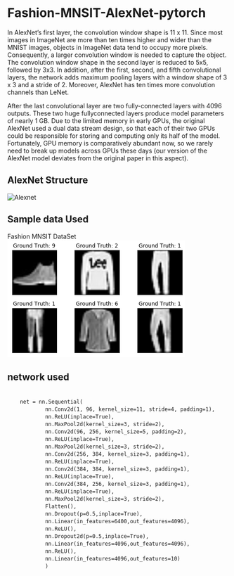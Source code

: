 # Fashion-MNSIT-AlexNet-pytorch
In AlexNet’s first layer, the convolution window shape is 11 x 11. Since most images in ImageNet are more than ten times higher and wider than the MNIST images, objects in ImageNet data tend to occupy more pixels. Consequently, a larger convolution window is needed to capture the object. The convolution window shape in the second layer is reduced to 5x5, followed by 3x3. In addition, after the first, second, and fifth convolutional layers, the network adds maximum pooling layers with a window shape of 3 x 3 and a stride of 2. Moreover, AlexNet has ten times more convolution channels than LeNet.

After the last convolutional layer are two fully-connected layers with 4096 outputs. These two huge fullyconnected layers produce model parameters of nearly 1 GB. Due to the limited memory in early GPUs, the original AlexNet used a dual data stream design, so that each of their two GPUs could be responsible for storing and computing only its half of the model. Fortunately, GPU memory is comparatively abundant now, so we rarely need to break up models across GPUs these days (our version of the AlexNet model deviates from the original paper in this aspect).
## AlexNet Structure
![Alexnet](alexnet.png)
## Sample data Used 
Fashion MNSIT DataSet
![data](fashion_set_sample.png)
## network used
<code>
	net = nn.Sequential(
            nn.Conv2d(1, 96, kernel_size=11, stride=4, padding=1),
            nn.ReLU(inplace=True),
            nn.MaxPool2d(kernel_size=3, stride=2),
            nn.Conv2d(96, 256, kernel_size=5, padding=2),
            nn.ReLU(inplace=True),
            nn.MaxPool2d(kernel_size=3, stride=2),
            nn.Conv2d(256, 384, kernel_size=3, padding=1),
            nn.ReLU(inplace=True),
            nn.Conv2d(384, 384, kernel_size=3, padding=1),
            nn.ReLU(inplace=True),
            nn.Conv2d(384, 256, kernel_size=3, padding=1),
            nn.ReLU(inplace=True),
            nn.MaxPool2d(kernel_size=3, stride=2),
            Flatten(),
            nn.Dropout(p=0.5,inplace=True),
            nn.Linear(in_features=6400,out_features=4096),
            nn.ReLU(),
            nn.Dropout2d(p=0.5,inplace=True),
            nn.Linear(in_features=4096,out_features=4096),
            nn.ReLU(),
            nn.Linear(in_features=4096,out_features=10)
            )
</code>
